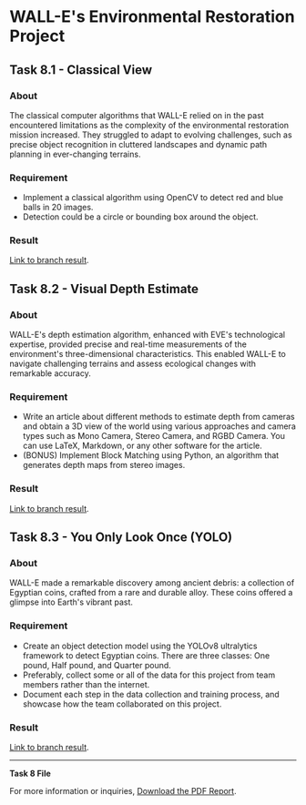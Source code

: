 # WALL-E's Environmental Restoration Project

## Task 8.1 - Classical View

### About
The classical computer algorithms that WALL-E relied on in the past encountered limitations as the complexity of the environmental restoration mission increased. They struggled to adapt to evolving challenges, such as precise object recognition in cluttered landscapes and dynamic path planning in ever-changing terrains.

### Requirement
- Implement a classical algorithm using OpenCV to detect red and blue balls in 20 images.
- Detection could be a circle or bounding box around the object.

### Result
[Link to branch result](https://github.com/M0hamed-Eid/MIA_Phase2_Task8G1/tree/Classical_View).

## Task 8.2 - Visual Depth Estimate

### About
WALL-E's depth estimation algorithm, enhanced with EVE's technological expertise, provided precise and real-time measurements of the environment's three-dimensional characteristics. This enabled WALL-E to navigate challenging terrains and assess ecological changes with remarkable accuracy.

### Requirement
- Write an article about different methods to estimate depth from cameras and obtain a 3D view of the world using various approaches and camera types such as Mono Camera, Stereo Camera, and RGBD Camera. You can use LaTeX, Markdown, or any other software for the article.
- (BONUS) Implement Block Matching using Python, an algorithm that generates depth maps from stereo images.

### Result
[Link to branch result](https://github.com/M0hamed-Eid/MIA_Phase2_Task8G1/tree/Depth_Estimate).

## Task 8.3 - You Only Look Once (YOLO)

### About
WALL-E made a remarkable discovery among ancient debris: a collection of Egyptian coins, crafted from a rare and durable alloy. These coins offered a glimpse into Earth's vibrant past.

### Requirement
- Create an object detection model using the YOLOv8 ultralytics framework to detect Egyptian coins. There are three classes: One pound, Half pound, and Quarter pound.
- Preferably, collect some or all of the data for this project from team members rather than the internet.
- Document each step in the data collection and training process, and showcase how the team collaborated on this project.

### Result
[Link to branch result](https://github.com/M0hamed-Eid/MIA_Phase2_Task8G1/tree/Look_Once).

---

**Task 8 File**

For more information or inquiries, [Download the PDF Report](https://drive.google.com/drive/folders/16b0yBLTF9o_Eq4UmUrMutyKpHcN6oMSl?usp=drive_link).
